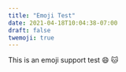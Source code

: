 ```yaml
---
title: "Emoji Test"
date: 2021-04-18T10:04:38-07:00
draft: false
twemoji: true
---
```


This is an emoji support test :smile:
:cat:
